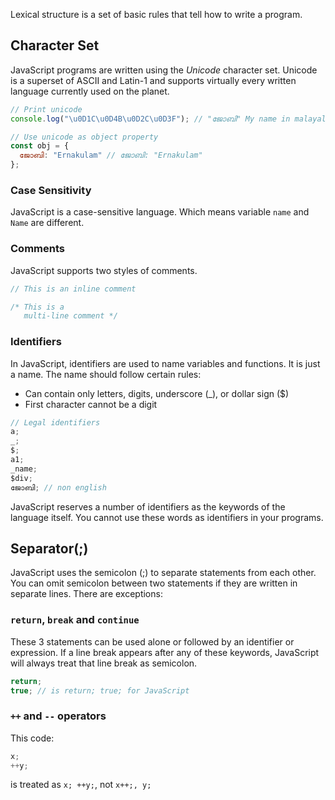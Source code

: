 Lexical structure is a set of basic rules that tell how to write a program.

## Character Set

JavaScript programs are written using the _Unicode_ character set. Unicode is a superset of ASCII and Latin-1 and supports virtually every written language currently used on the planet.

```javascript
// Print unicode
console.log("\u0D1C\u0D4B\u0D2C\u0D3F"); // "ജോബി" My name in malayalam language

// Use unicode as object property
const obj = {
  ജോബി: "Ernakulam" // ജോബി: "Ernakulam"
};
```

### Case Sensitivity

JavaScript is a case-sensitive language. Which means variable `name` and `Name` are different.

### Comments

JavaScript supports two styles of comments.

```javascript
// This is an inline comment

/* This is a 
   multi-line comment */
```

### Identifiers

In JavaScript, identifiers are used to name variables and functions. It is just a name. The name should follow certain rules:

- Can contain only letters, digits, underscore (\_), or dollar sign ($)
- First character cannot be a digit

```javascript
// Legal identifiers
a;
_;
$;
a1;
_name;
$div;
ജോബി; // non english
```

JavaScript reserves a number of identifiers as the keywords of the language itself. You cannot use these words as identifiers in your programs.

## Separator(;)

JavaScript uses the semicolon (;) to separate statements from each other. You can omit semicolon between two statements if they are written in separate lines. There are exceptions:

### `return`, `break` and `continue`

These 3 statements can be used alone or followed by an identifier or expression. If a line break appears after any of these keywords, JavaScript will always treat that line break as semicolon.

```javascript
return;
true; // is return; true; for JavaScript
```

### `++` and `--` operators

This code:

```javascript
x;
++y;
```

is treated as `x; ++y;`, not `x++;, y;`
